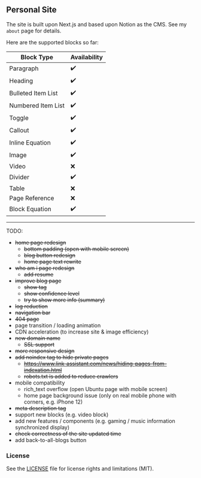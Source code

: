 ## Personal Site

The site is built upon Next.js and based upon Notion as the CMS. See my `about` page for details.

Here are the supported blocks so far:

| Block Type         | Availability |
|--------------------|--------------|
| Paragraph          | ✔️           |
| Heading            | ✔️           |
| Bulleted Item List | ✔️           |
| Numbered Item List | ✔️           |
| Toggle             | ✔️           |
| Callout            | ✔️           |
| Inline Equation    | ✔️           |
| Image              | ✔️           |
| Video              | ❌            |
| Divider            | ✔️           |
| Table              | ❌            |
| Page Reference     | ❌            |
| Block Equation     | ✔️           |

---
TODO:
* ~~home page redesign~~
  * ~~bottom padding (open with mobile screen)~~
  * ~~blog button redesign~~
  * ~~home page text rewrite~~
* ~~who am i page redesign~~
  * ~~add resume~~
* ~~improve blog page~~
  * ~~show tag~~
  * ~~show confidence level~~
  * ~~try to show more info (summary)~~
* ~~log reduction~~
* ~~navigation bar~~
* ~~404 page~~
* page transition / loading animation
* CDN acceleration (to increase site & image efficiency)
* ~~new domain name~~
  * ~~SSL support~~
* ~~more responsive design~~
* ~~add noindex tag to hide private pages~~
  * ~~https://www.link-assistant.com/news/hiding-pages-from-indexation.html~~
  * ~~robots.txt is added to reduce crawlers~~
* mobile compatibility
  * rich_text overflow (open Ubuntu page with mobile screen)
  * home page background issue (only on real mobile phone with corners, e.g. iPhone 12)
* ~~meta description tag~~
* support new blocks (e.g. video block)
* add new features / components (e.g. gaming / music information synchronized display)
* ~~check correctness of the site updated time~~
* add back-to-all-blogs button

### License
See the [LICENSE](LICENSE.md) file for license rights and limitations (MIT).